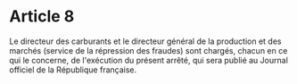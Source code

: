 # Article 8

Le directeur des carburants et le directeur général de la production et des marchés (service de la répression des fraudes) sont chargés, chacun en ce qui le concerne, de l'exécution du présent arrêté, qui sera publié au Journal officiel de la République française.
